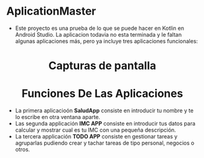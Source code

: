 # AplicationMaster
- Este proyecto es una prueba de lo que se puede hacer en Kotlin en Android Studio. La aplicacion todavia no esta terminada y le faltan
algunas aplicaciones más, pero ya incluye tres aplicaciones funcionales:

<h1 align="center">Capturas de pantalla</h1>


<h1 align="center">Funciones De Las Aplicaciones</h1>

- La primera aplicacioón **SaludApp** consiste en introducir tu nombre y te lo escribe en otra ventana aparte.
- Las segunda applicación **IMC APP** consiste en introducir tus datos para calcular y mostrar cual es tu IMC con una pequeña descripción.
- La tercera applicación **TODO APP** consiste en gestionar tareas y agruparlas pudiendo crear y tachar tareas de tipo personal, negocios o otros.
